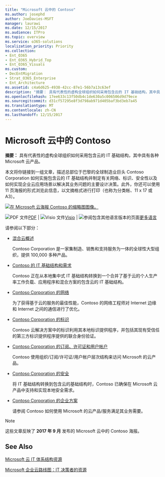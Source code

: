 ```yaml
---
title: "Microsoft 云中的 Contoso"
ms.author: josephd
author: JoeDavies-MSFT
manager: laurawi
ms.date: 12/15/2017
ms.audience: ITPro
ms.topic: overview
ms.service: o365-solutions
localization_priority: Priority
ms.collection:
- Ent_O365
- Ent_O365_Hybrid_Top
- Ent_O365_Visuals
ms.custom:
- DecEntMigration
- Strat_O365_Enterprise
- Ent_Architecture
ms.assetid: c4a6d625-4938-42cc-87e1-56b7a13c63ef
description: "摘要： 具有代表性的虚构全球组织如何采用包含云的 IT 基础结构，其中具有各种 Microsoft 云产品。"
ms.openlocfilehash: 17ee633c13f50db4c1de630a5c006506d9d79ece
ms.sourcegitcommit: d31cf57295e8f3d798ab971d405baf3bd3eb7a45
ms.translationtype: MT
ms.contentlocale: zh-CN
ms.lasthandoff: 12/15/2017
---
```

# <a name="contoso-in-the-microsoft-cloud"></a>Microsoft 云中的 Contoso

 **摘要：** 具有代表性的虚构全球组织如何采用包含云的 IT 基础结构，其中具有各种 Microsoft 云产品。
  
本文将你链接到一组文章，描述总部位于巴黎的全球制造业巨头 Contoso Corporation 如何实施包含云的 IT 基础结构并制定有关网络、标识、安全性以及如何实现企业云应用场景以解决其业务问题的主要设计决策。此外，你还可以使用 11 页海报的形式浏览此信息，以文摘格式进行打印（也称为分类帐、11 x 17 或 A3）。
  
[![在 Microsoft 云海报 Contoso 的缩略图图像。](images/Contoso_Poster/Thumbnail.png)](https://www.microsoft.com/download/details.aspx?id=54427)
  
![PDF 文件](images/Common_Images/PDFIcon.png)[PDF](https://go.microsoft.com/fwlink/p/?linkid=842085)  | ![Visio 文件](images/Common_Images/VisioIcon.png)[Visio](https://go.microsoft.com/fwlink/p/?linkid=842086)  | ![参阅包含其他语言版本的页面](images/Common_Images/GlobeIcon.png)[更多语言](https://www.microsoft.com/download/details.aspx?id=54427)
  
请参阅以下部分：
  
- [混合云概述](hybrid-cloud-overview.md)
    
    Contoso Corporation 是一家集制造、销售和支持服务为一体的全球性大型组织，提供 100,000 多种产品。
    
- [Contoso 的 IT 基础结构和需求](contoso-it-infrastructure-and-needs.md)
    
    Contoso 正在从本地集中式 IT 基础结构转换到一个合并了基于云的个人生产率工作负载、应用程序和混合方案的包含云的 IT 基础结构。
    
- [Contoso Corporation 的网络](networking-for-the-contoso-corporation.md)
    
    为了获得基于云的服务的最佳性能，Contoso 的网络工程师对 Internet 边缘和 Internet 之间的通信进行了优化。
    
- [Contoso Corporation 的标识](identity-for-the-contoso-corporation.md)
    
    Contoso 云解决方案中的标识利用其本地标识提供程序，并包括其现有受信任的第三方标识提供程序提供的联合身份验证。
    
- [Contoso Corporation 的订阅、许可证和用户帐户](subscriptions-licenses-and-user-accounts-for-the-contoso-corporation.md)
    
    Contoso 使用组织/订阅/许可证/用户帐户层次结构来访问 Microsoft 的云产品。
    
- [Contoso Corporation 的安全](security-for-the-contoso-corporation.md)
    
    将 IT 基础结构转换到包含云的基础结构时，Contoso 已确保在 Microsoft 云产品中支持和实现本地安全需求。
    
- [Contoso Corporation 的企业方案](enterprise-scenarios-for-the-contoso-corporation.md)
    
    请参阅 Contoso 如何使用 Microsoft 的云产品/服务满足其业务需要。
    
> [!NOTE]
> 这些文章反映了 **2017 年 9 月** 发布的 Microsoft 云中的 Contoso 海报。
  
## <a name="see-also"></a>See Also

[Microsoft 云 IT 体系结构资源](microsoft-cloud-it-architecture-resources.md)

[Microsoft 企业云路线图：IT 决策者的资源](https://sway.com/FJ2xsyWtkJc2taRD)



